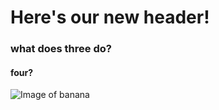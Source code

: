 # Here's our new header!

### what does three do?
#### four?

![Image of banana](https://octodex.github.com/images/yaktocat.png)
